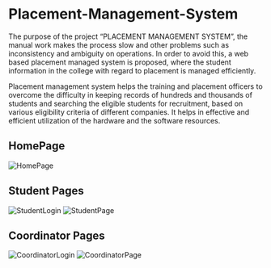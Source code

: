# Placement-Management-System


The purpose of the project “PLACEMENT MANAGEMENT SYSTEM”, the manual work makes the process slow and other problems such as inconsistency and ambiguity on operations. In order to avoid this, a web based placement managed system is proposed, where the student information in the college with regard to placement is managed efficiently.


Placement management system helps the training and placement officers to overcome the difficulty in keeping records of hundreds and thousands of students and searching the eligible students for recruitment, based on various eligibility criteria of different companies. It helps in effective and efficient utilization of the hardware and the software resources.

## HomePage
![HomePage](https://user-images.githubusercontent.com/41816749/121090987-fc1c3c80-c806-11eb-91d1-f24a8a4465f1.png)

## Student Pages
![StudentLogin](https://user-images.githubusercontent.com/41816749/121091031-06d6d180-c807-11eb-9099-78a1dd32e503.png)
![StudentPage](https://user-images.githubusercontent.com/41816749/121091037-0807fe80-c807-11eb-8a93-b24461b4cf16.png)

## Coordinator Pages
![CoordinatorLogin](https://user-images.githubusercontent.com/41816749/121091040-09392b80-c807-11eb-9678-6a526c8d15cb.png)
![CoordinatorPage](https://user-images.githubusercontent.com/41816749/121091062-0d654900-c807-11eb-88d3-d541fd0eb401.png)
